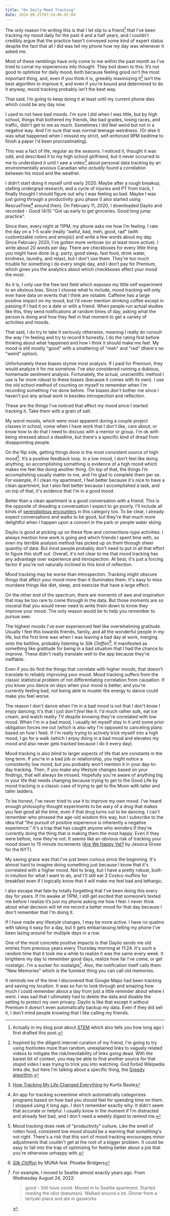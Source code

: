 ```yaml
---
title: "On Daily Mood Tracking"
date: 2024-08-25T07:24:06-07:00
---
```


The only reason I’m writing this is that I let slip to a friend[^1] that I’ve been tracking my mood daily for the past 4 and a half years, and I couldn’t credibly argue that the practice hasn't conveyed some kind of expert status despite the fact that all I did was tell my phone how my day was whenever it asked me.

[^1]: Actually in my blog post about [STEM](../stem) which also tells you how long ago I first drafted this post.

Most of these ramblings have only come to me within the past month as I’ve tried to corral my experiences into thought. They boil down to this: It’s not good to optimize for daily mood, both because feeling good isn’t the most important thing, and, even if you think it is, greedily maximizing it[^2] isn’t the best algorithm to improve it, and even if you're bound and determined to do it anyway, mood tracking probably isn't the best way.

[^2]: Inspired by the diligent internet curation of my friend, I'm going to try using footnotes more than random, unexplained links to vaguely related videos to mitigate the risk/inevitability of links going dead. With the barest bit of context, you may be able to find another source for that stupid video I was trying to trick you into watching. God forbid Wikipedia links die, but here I'm talking about a specific thing, the [Greedy algorithm](https://en.wikipedia.org/wiki/Greedy_algorithm).

That said, I’m going to keep doing it at least until my current phone dies which could be any day now.

I used to not have bad moods. I'm sure I did when I was little, but by high school, things that bothered my friends, like bad grades, losing races, and traffic, didn't get to me as much. Sometimes I did feel weird but not in a negative way. And I'm sure that was normal teenage weirdness. (Or else it was what happened when I missed my strict, self-enforced 9PM bedtime to finish a paper I'd been procrastinating).

This was a fact of life, regular as the seasons. I noticed it, thought it was odd, and described it to my high school girlfriend, but it never occurred to me to understand it until I saw a video[^3] about personal data tracking by an environmentally anxious Canadian who *actually* found a correlation between his mood and the weather.

[^3]: [How Tracking My Life Changed Everything](https://youtu.be/0tnX81N6Ris) by Kurtis Baute

I didn’t start doing it myself until early 2020. Maybe after a rough breakup, stalling undergrad research, and a cycle of injuries and PT from track, I finally thought I should figure out why I was feeling so bad. Maybe I was just going through a productivity guru phase (I also started using RescueTime[^4] around then). On February 11, 2020, I downloaded Daylio and recorded - Good (4/5) “Got up early to get groceries. Good long jump practice”.

[^4]: An app for tracking screentime which automatically categorizes programs based on how bad you should feel for spending time on them. I stopped using it long ago. I don't remember exactly why. It didn't seem that accurate or helpful. I usually know in the moment if I'm distracted and already feel bad, and I don't need a weekly digest to remind me.

Since then, every night at 11PM, my phone asks me how I’m feeling. I rate the day on a 1-5 scale (really “awful, bad, meh, good, rad” (with customizable colors and emojis)) and write a few words about my day. Since February 2020, I’ve gotten more verbose (or at least more active). I write about 20 words per day. There are checkboxes for every little thing you might have done (e.g. party, good sleep, fast food, drink water, kindness, laundry, and relax), but I don't use them. They're too much trouble for something I do every single day, and I don’t pay for Premium, which gives you the analytics about which checkboxes affect your mood the most.

As it is, I only use the free text field which exposes my little self experiment to an obvious bias. Since I choose what to include, mood tracking will only ever have data on events that I think are notable. Caffeine has a large positive impact on my mood, but I’d never mention drinking coffee except in passing if I had it on a date or with a friend. When people run actual studies like this, they send notifications at random times of day, asking what the person is doing and how they feel in that moment to get a variety of activities and moods.

That said, I do try to take it seriously otherwise, meaning I really do consult the way I'm feeling and try to record it honestly. I do the rating first before thinking about what happened and how I think it should make me feel. My mood is still mostly "good" with a smattering of "meh" and "rad" (there's no "weird" option). 

Unfortunately these biases stymie most analysis. If I paid for Premium, they would analyze it for me somehow. I've also considered running a dubious, homemade sentiment analysis. Fortunately, the actual, unscientific method I use is far more robust to these biases (because it comes with its own). I use the old school method of counting on myself to remember when I'm recording something I've done before. The biases don't bother me since I haven’t put any actual work in besides introspection and reflection.

These are the things I've noticed that affect my mood since I started tracking it. Take them with a grain of salt.

My worst moods, which were most apparent during a couple project classes in school, come when I have work that I don't like, care about, or know how to do that I need to discuss with a mentor or group. I'm ok with being stressed about a deadline, but there's a specific kind of dread from disappointing people.

On the flip side, getting things done is the most consistent source of high mood[^5]. It’s a positive feedback loop. In a low mood, I don’t feel like doing anything, so accomplishing something is evidence of a high mood which makes me feel like doing another thing. On top of that, the things I’m accomplishing usually matter to me, and I’m glad to complete them per se. For example, if I clean my apartment, I feel better because it's nice to have a clean apartment, but I also feel better because I accomplished a task, and on top of that, it's evidence that I'm in a good mood.

[^5]: Mood tracking does reek of "productivity" culture. Like the smell of rotten food, consistent low mood should be a warning that something's not right. There's a risk that this sort of mood tracking encourages minor adjustments that couldn't get at the root of a bigger problem. It could be easy to fall into the trap of optimizing for feeling better about a job that you're otherwise unhappy with.

Better than a clean apartment is a good conversation with a friend. This is the opposite of dreading a conversation I expect to go poorly. I'll include all kinds of [serendipitous encounters](../serendipity) in this category too. To be clear, I already expect conversations and walks to be good, but they're that much more delightful when I happen upon a concert in the park or people water skiing.

Daylio is good at picking up on these flow and connections-type activities. I always mention how work is going and which friends I spent time with, so even my terrible analysis method has picked up on them through sheer quantity of data. But most people probably don't need to put in all that effort to figure this stuff out. Overall, it's not clear to me that mood tracking has any advantage over experience and introspection. At best, it's just a forcing factor if you're not naturally inclined to this kind of reflection.

Mood tracking may be worse than introspection. Tracking might obscure things that affect your mood more than it illuminates them. It's easy to miss mundane things like diet, sleep, and exercise that have a large effect.

On the other end of the spectrum, there are moments of awe and inspiration that may be too rare to come through in the data. But those moments are so visceral that you would never need to write them down to know they improve your mood. The only reason would be to help you remember to pursue awe.

The highest moods I've ever experienced feel like overwhelming gratitude. Usually I feel this towards friends, family, and all the wonderful people in my life, but the first time was when I was leaving a bad day at work, merging onto the beltline, probably listening to *Silk Chiffon*[^6]. It manifested as something like gratitude for being in a bad situation that I had the chance to improve. These didn't really translate well to the app because they're ineffable.

[^6]: *[Silk Chiffon](https://youtu.be/fhyk9rchC2c)* by MUNA feat. Phoebe Bridgers

Even if you do find the things that correlate with higher moods, that doesn't translate to reliably improving your mood. Mood tracking suffers from the classic statistical problem of not differentiating correlation from causation. If you know you dance on days when your mood is better, and you're currently feeling bad, not being able to muster the energy to dance could make you feel worse.

The reason I don't dance when I'm in a bad mood is not that I don't *know* I enjoy dancing; it's that I just don't *feel* like it. I'd much rather sulk, eat ice cream, and watch reality TV despite knowing they're correlated with low mood. When I'm in a bad mood, I usually let myself stay in it until some prior obligation forces me out (which is also why I'm opposed to canceling plans based on how I feel). If I'm really trying to actively trick myself into a high mood, I go for a walk (which I enjoy doing in a bad mood and elevates my mood and also never gets tracked because I do it every day).

Mood tracking is also blind to larger aspects of life that are constants in the long term. If you're in a bad job or relationship, you might notice a consistently low mood, but you probably won't mention it in your day-to-day tracking. Then, if you make any lifestyle changes based on your findings, that will always be missed. Hopefully you're aware of anything big in your life that needs changing because trying to get to the Good Life by mood tracking is a classic case of trying to get to the Moon with taller and taller ladders.

To be honest, I've never tried to use it to improve my own mood. I’ve heard enough philosophy thought experiments to be wary of a drug that makes you feel good all the time, even if that drug turns out to be dancing. I can’t remember who phrased the age-old wisdom this way, but I subscribe to the idea that “the pursuit of positive experience is inherently a negative experience.” It's a trap that has caught anyone who wonders if they're currently doing the thing that is making them the most happy. Even if they were before, now they're not. It seems like an obvious risk of tracking your mood down to 15 minute increments ([Are We Happy Yet?](https://www.nytimes.com/2024/08/08/opinion/happiness-tracking-america.html) by Jessica Grose for the NYT).

My saving grace was that I've just been curious since the beginning. It's almost hard to imagine doing something just because I know that it's correlated with a higher mood. Not to brag, but I have a pretty robust, built-in intuition for what I want to do, and I'll still eat 3 Costco muffins for breakfast even if I logically know that it will make me feel bad and lethargic.

I also escape that fate by totally forgetting that I've been doing this every day for years. If I’m awake at 11PM, I still get excited that someone’s texted me before I realize it’s just my phone asking me how I feel. I never think about what decision will let me record a better mood for that day because I don't remember that I'm doing it.

If I have made any lifestyle changes, I may be more active. I have no qualms with taking it easy for a day, but it gets embarrassing telling my phone I've been lazing around for multiple days in a row.

One of the most concrete positive impacts is that Daylio sends me old entries from previous years every Thursday morning at 11:24. It's such a random time that it took me a while to realize it was the same every week. It brightens my day to remember good days, realize how far I've come, or get nostalgic. I'm a sucker for nostalgia[^7]. Also, the notification itself calls them "New Memories" which is the funniest thing you can call old memories.

[^7]: For example, I moved to Seattle almost exactly years ago. From Wednesday August 24, 2022:
    > good - Still have covid. Moved in to Seattle apartment. Started reading the idiot (batuman). Walked around a lot. Dinner from a teriyaki place and ate in gasworks

It reminds me of the time I discovered that Google Maps had been tracking and saving my location. It was so fun to look through and amazing how much I could remember about a day from just a little reminder about where I went. I was sad that I ultimately had to delete the data and disable the setting to protect my own privacy. Daylio is like that except it without Premium it doesn't even automatically backup my data. Even if they did sell it, I don't mind people knowing that I like calling my friends.

